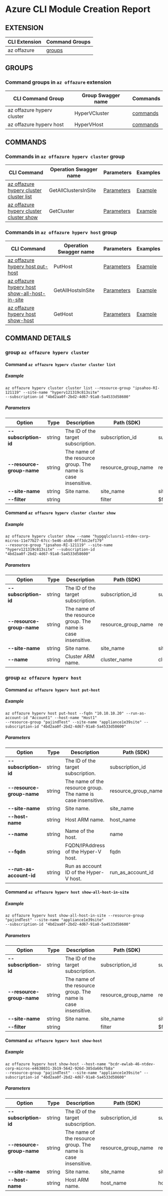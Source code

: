 # Azure CLI Module Creation Report

## EXTENSION
|CLI Extension|Command Groups|
|---------|------------|
|az offazure|[groups](#CommandGroups)

## GROUPS
### <a name="CommandGroups">Command groups in `az offazure` extension </a>
|CLI Command Group|Group Swagger name|Commands|
|---------|------------|--------|
|az offazure hyperv cluster|HyperVCluster|[commands](#CommandsInHyperVCluster)|
|az offazure hyperv host|HyperVHost|[commands](#CommandsInHyperVHost)|

## COMMANDS
### <a name="CommandsInHyperVCluster">Commands in `az offazure hyperv cluster` group</a>
|CLI Command|Operation Swagger name|Parameters|Examples|
|---------|------------|--------|-----------|
|[az offazure hyperv cluster cluster list](#HyperVClusterGetAllClustersInSite)|GetAllClustersInSite|[Parameters](#ParametersHyperVClusterGetAllClustersInSite)|[Example](#ExamplesHyperVClusterGetAllClustersInSite)|
|[az offazure hyperv cluster cluster show](#HyperVClusterGetCluster)|GetCluster|[Parameters](#ParametersHyperVClusterGetCluster)|[Example](#ExamplesHyperVClusterGetCluster)|

### <a name="CommandsInHyperVHost">Commands in `az offazure hyperv host` group</a>
|CLI Command|Operation Swagger name|Parameters|Examples|
|---------|------------|--------|-----------|
|[az offazure hyperv host put-host](#HyperVHostPutHost)|PutHost|[Parameters](#ParametersHyperVHostPutHost)|[Example](#ExamplesHyperVHostPutHost)|
|[az offazure hyperv host show-all-host-in-site](#HyperVHostGetAllHostsInSite)|GetAllHostsInSite|[Parameters](#ParametersHyperVHostGetAllHostsInSite)|[Example](#ExamplesHyperVHostGetAllHostsInSite)|
|[az offazure hyperv host show-host](#HyperVHostGetHost)|GetHost|[Parameters](#ParametersHyperVHostGetHost)|[Example](#ExamplesHyperVHostGetHost)|


## COMMAND DETAILS
### group `az offazure hyperv cluster`
#### <a name="HyperVClusterGetAllClustersInSite">Command `az offazure hyperv cluster cluster list`</a>

##### <a name="ExamplesHyperVClusterGetAllClustersInSite">Example</a>
```
az offazure hyperv cluster cluster list --resource-group "ipsahoo-RI-121119" --site-name "hyperv121319c813site" 
--subscription-id "4bd2aa0f-2bd2-4d67-91a8-5a4533d58600"
```
##### <a name="ParametersHyperVClusterGetAllClustersInSite">Parameters</a> 
|Option|Type|Description|Path (SDK)|Swagger name|
|------|----|-----------|----------|------------|
|**--subscription-id**|string|The ID of the target subscription.|subscription_id|subscriptionId|
|**--resource-group-name**|string|The name of the resource group. The name is case insensitive.|resource_group_name|resourceGroupName|
|**--site-name**|string|Site name.|site_name|siteName|
|**--filter**|string||filter|$filter|

#### <a name="HyperVClusterGetCluster">Command `az offazure hyperv cluster cluster show`</a>

##### <a name="ExamplesHyperVClusterGetCluster">Example</a>
```
az offazure hyperv cluster show --name "hypgqlclusrs1-ntdev-corp-micros-11e77b27-67cc-5e46-a5d8-0ff3dc2ef179" 
--resource-group "ipsahoo-RI-121119" --site-name "hyperv121319c813site" --subscription-id 
"4bd2aa0f-2bd2-4d67-91a8-5a4533d58600"
```
##### <a name="ParametersHyperVClusterGetCluster">Parameters</a> 
|Option|Type|Description|Path (SDK)|Swagger name|
|------|----|-----------|----------|------------|
|**--subscription-id**|string|The ID of the target subscription.|subscription_id|subscriptionId|
|**--resource-group-name**|string|The name of the resource group. The name is case insensitive.|resource_group_name|resourceGroupName|
|**--site-name**|string|Site name.|site_name|siteName|
|**--name**|string|Cluster ARM name.|cluster_name|clusterName|

### group `az offazure hyperv host`
#### <a name="HyperVHostPutHost">Command `az offazure hyperv host put-host`</a>

##### <a name="ExamplesHyperVHostPutHost">Example</a>
```
az offazure hyperv host put-host --fqdn "10.10.10.20" --run-as-account-id "Account1" --host-name "Host1" 
--resource-group "pajindTest" --site-name "appliance1e39site" --subscription-id "4bd2aa0f-2bd2-4d67-91a8-5a4533d58600"
```
##### <a name="ParametersHyperVHostPutHost">Parameters</a> 
|Option|Type|Description|Path (SDK)|Swagger name|
|------|----|-----------|----------|------------|
|**--subscription-id**|string|The ID of the target subscription.|subscription_id|subscriptionId|
|**--resource-group-name**|string|The name of the resource group. The name is case insensitive.|resource_group_name|resourceGroupName|
|**--site-name**|string|Site name.|site_name|siteName|
|**--host-name**|string|Host ARM name.|host_name|hostName|
|**--name**|string|Name of the host.|name|name|
|**--fqdn**|string|FQDN/IPAddress of the Hyper-V host.|fqdn|fqdn|
|**--run-as-account-id**|string|Run as account ID of the Hyper-V host.|run_as_account_id|runAsAccountId|

#### <a name="HyperVHostGetAllHostsInSite">Command `az offazure hyperv host show-all-host-in-site`</a>

##### <a name="ExamplesHyperVHostGetAllHostsInSite">Example</a>
```
az offazure hyperv host show-all-host-in-site --resource-group "pajindTest" --site-name "appliance1e39site" 
--subscription-id "4bd2aa0f-2bd2-4d67-91a8-5a4533d58600"
```
##### <a name="ParametersHyperVHostGetAllHostsInSite">Parameters</a> 
|Option|Type|Description|Path (SDK)|Swagger name|
|------|----|-----------|----------|------------|
|**--subscription-id**|string|The ID of the target subscription.|subscription_id|subscriptionId|
|**--resource-group-name**|string|The name of the resource group. The name is case insensitive.|resource_group_name|resourceGroupName|
|**--site-name**|string|Site name.|site_name|siteName|
|**--filter**|string||filter|$filter|

#### <a name="HyperVHostGetHost">Command `az offazure hyperv host show-host`</a>

##### <a name="ExamplesHyperVHostGetHost">Example</a>
```
az offazure hyperv host show-host --host-name "bcdr-ewlab-46-ntdev-corp-micros-e4638031-3b19-5642-926d-385da60cfb8a" 
--resource-group "pajindTest" --site-name "appliance1e39site" --subscription-id "4bd2aa0f-2bd2-4d67-91a8-5a4533d58600"
```
##### <a name="ParametersHyperVHostGetHost">Parameters</a> 
|Option|Type|Description|Path (SDK)|Swagger name|
|------|----|-----------|----------|------------|
|**--subscription-id**|string|The ID of the target subscription.|subscription_id|subscriptionId|
|**--resource-group-name**|string|The name of the resource group. The name is case insensitive.|resource_group_name|resourceGroupName|
|**--site-name**|string|Site name.|site_name|siteName|
|**--host-name**|string|Host ARM name.|host_name|hostName|
